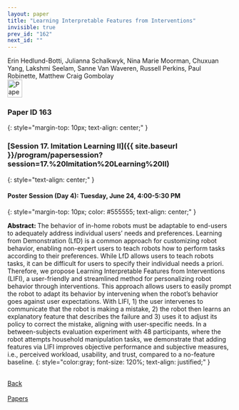 ```yaml
---
layout: paper
title: "Learning Interpretable Features from Interventions"
invisible: true
prev_id: "162"
next_id: ""
---
```

<div class="paper-authors">
  <div class="paper-author-box">
    <div class="paper-author-name">Erin Hedlund-Botti, Julianna Schalkwyk, Nina Marie Moorman, Chuxuan Yang, Lakshmi Seelam, Sanne Van Waveren, Russell Perkins, Paul Robinette, Matthew Craig Gombolay</div>
    <div class="paper-author-uni"></div>
  </div>
</div>

<div class="paper-pdf">
  <div>
    <a href="https://www.roboticsproceedings.org/rss21/p163.pdf" title="Download PDF" target="_blank">
      <img src="{{ site.baseurl }}/images/paper_link_cardinal_red.png" alt="Paper PDF" width="33" height="40" />
    </a>
  </div>
</div>

### Paper ID 163
{: style="margin-top: 10px; text-align: center;" }

### [Session 17. Imitation Learning II]({{ site.baseurl }}/program/papersession?session=17.%20Imitation%20Learning%20II)
{: style="text-align: center;" }

#### Poster Session (Day 4): Tuesday, June 24, 4:00-5:30 PM
{: style="margin-top: 10px; color: #555555; text-align: center;" }

<b style="color: black;">Abstract: </b>The behavior of in-home robots must be adaptable to end-users to adequately address individual users’ needs and preferences. Learning from Demonstration (LfD) is a common approach for customizing robot behavior, enabling non-expert users to teach robots how to perform tasks according to their preferences. While LfD allows users to teach robots tasks, it can be difficult for users to specify their individual needs a priori. Therefore, we propose Learning Interpretable Features from Interventions (LIFI), a user-friendly and streamlined method for personalizing robot behavior through interventions. This approach allows users to easily prompt the robot to adapt its behavior by intervening when the robot’s behavior goes against user expectations. With LIFI, 1) the user intervenes to communicate that the robot is making a mistake, 2) the robot then learns an explanatory feature that describes the failure and 3) uses it to adjust its policy to correct the mistake, aligning with user-specific needs. In a between-subjects evaluation experiment with 48 participants, where the robot attempts household manipulation tasks, we demonstrate that adding features via LIFI improves objective performance and subjective measures, i.e., perceived workload, usability, and trust, compared to a no-feature baseline.
{: style="color:gray; font-size: 120%; text-align: justified;" }

<div class="paper-menu">
  <div class="paper-menu-inner">
    <a href="{{ site.baseurl }}/program/papers/162/" title="Previous Paper">
            <div class="paper-menu-icon">
                <i class="fas fa-arrow-left"></i><br>
                <span class="paper-menu-label">Back</span>
            </div>
        </a>
    <a href="{{ site.baseurl }}/program/papers" title="All Papers">
      <div class="paper-menu-icon">
        <i class="fas fa-list"></i><br>
        <span class="paper-menu-label">Papers</span>
      </div>
    </a>
    <div class="paper-menu-icon invisible"></div>
  </div>
</div>
